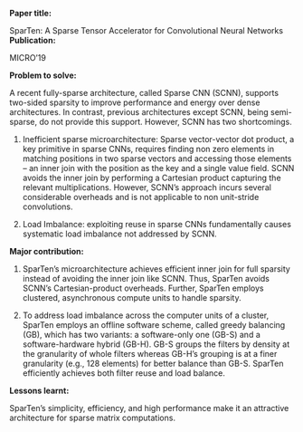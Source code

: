 **Paper title:**

SparTen: A Sparse Tensor Accelerator for Convolutional Neural Networks
**Publication:**

MICRO’19

**Problem to solve:**

A recent fully-sparse architecture, called Sparse CNN (SCNN), supports two-sided
sparsity to improve performance and energy over dense architectures. In
contrast, previous architectures except SCNN, being semi-sparse, do not provide
this support. However, SCNN has two shortcomings.

1.  Inefficient sparse microarchitecture: Sparse vector-vector dot product, a
    key primitive in sparse CNNs, requires finding non zero elements in matching
    positions in two sparse vectors and accessing those elements – an inner join
    with the position as the key and a single value field. SCNN avoids the inner
    join by performing a Cartesian product capturing the relevant
    multiplications. However, SCNN’s approach incurs several considerable
    overheads and is not applicable to non unit-stride convolutions.

2.  Load Imbalance: exploiting reuse in sparse CNNs fundamentally causes
    systematic load imbalance not addressed by SCNN.

**Major contribution:**

1.  SparTen’s microarchitecture achieves efficient inner join for full sparsity
    instead of avoiding the inner join like SCNN. Thus, SparTen avoids SCNN’s
    Cartesian-product overheads. Further, SparTen employs clustered,
    asynchronous compute units to handle sparsity.

2.  To address load imbalance across the computer units of a cluster, SparTen
    employs an offline software scheme, called greedy balancing (GB), which has
    two variants: a software-only one (GB-S) and a software-hardware hybrid
    (GB-H). GB-S groups the filters by density at the granularity of whole
    filters whereas GB-H’s grouping is at a finer granularity (e.g., 128
    elements) for better balance than GB-S. SparTen efficiently achieves both
    filter reuse and load balance.

**Lessons learnt:**

SparTen’s simplicity, efficiency, and high performance make it an attractive
architecture for sparse matrix computations.
